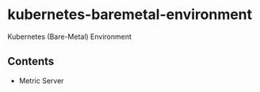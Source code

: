 # kubernetes-baremetal-environment

Kubernetes (Bare-Metal) Environment

## Contents

- Metric Server